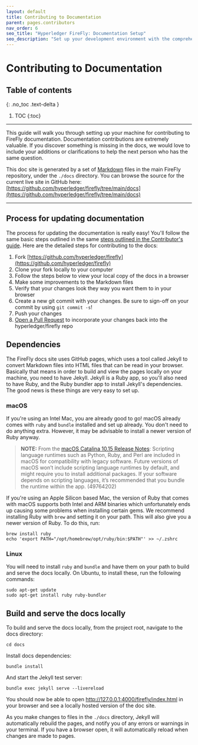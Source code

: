 ```yaml
---
layout: default
title: Contributing to Documentation
parent: pages.contributors
nav_order: 6
seo_title: "Hyperledger FireFly: Documentation Setup"
seo_description: "Set up your development environment with the comprehensive setup guide for Hyperledger FireFly."
---
```


# Contributing to Documentation

## Table of contents
{: .no_toc .text-delta }

1. TOC
{:toc}

---

This guide will walk you through setting up your machine for contributing to FireFly documentation. Documentation contributions are extremely valuable. If you discover something is missing in the docs, we would love to include your additions or clarifications to help the next person who has the same question.

This doc site is generated by a set of [Markdown](https://daringfireball.net/projects/markdown/) files in the main FireFly repository, under the `./docs` directory. You can browse the source for the current live site in GitHub here: [https://github.com/hyperledger/firefly/tree/main/docs](https://github.com/hyperledger/firefly/tree/main/docs)

---

## Process for updating documentation
The process for updating the documentation is really easy! You'll follow the same basic steps outlined in the same [steps outlined in the Contributor's guide](./#-make-changes). Here are the detailed steps for contributing to the docs:

1. Fork [https://github.com/hyperledger/firefly](https://github.com/hyperledger/firefly)
2. Clone your fork locally to your computer
3. Follow the steps below to view your local copy of the docs in a browser
4. Make some improvements to the Markdown files
5. Verify that your changes look they way you want them to in your browser
6. Create a new git commit with your changes. Be sure to sign-off on your commit by using `git commit -s`!
7. Push your changes 
8. [Open a Pull Request](https://github.com/hyperledger/firefly/compare) to incorporate your changes back into the hyperledger/firefly repo

## Dependencies
The FireFly docs site uses GitHub pages, which uses a tool called Jekyll to convert Markdown files into HTML files that can be read in your browser. Basically that means in order to build and view the pages locally on your machine, you need to have Jekyll. Jekyll is a Ruby app, so you'll also need to have Ruby, and the Ruby bundler app to install Jekyll's dependencies. The good news is these things are very easy to set up.
 
### macOS
If you're using an Intel Mac, you are already good to go! macOS already comes with `ruby` and `bundle` installed and set up already. You don't need to do anything extra. However, it may be advisable to install a newer version of Ruby anyway.

> **NOTE:** From the [macOS Catalina 10.15 Release Notes](https://developer.apple.com/documentation/macos-release-notes/macos-catalina-10_15-release-notes): Scripting language runtimes such as Python, Ruby, and Perl are included in macOS for compatibility with legacy software. Future versions of macOS won’t include scripting language runtimes by default, and might require you to install additional packages. If your software depends on scripting languages, it’s recommended that you bundle the runtime within the app. (49764202)

If you're using an Apple Silicon based Mac, the version of Ruby that comes with macOS supports both Intel and ARM binaries which unfortunately ends up causing some problems when installing certain gems. We recommend installing Ruby with `brew` and setting it on your path. This will also give you a newer version of Ruby. To do this, run:

```
brew install ruby
echo 'export PATH="/opt/homebrew/opt/ruby/bin:$PATH"' >> ~/.zshrc
```

### Linux
You will need to install `ruby` and `bundle` and have them on your path to build and serve the docs locally. On Ubuntu, to install these, run the following commands:

```
sudo apt-get update
sudo apt-get install ruby ruby-bundler
```

## Build and serve the docs locally
To build and serve the docs locally, from the project root, navigate to the docs directory:

```
cd docs
```

Install docs dependencies:

```
bundle install
```

And start the Jekyll test server:

```
bundle exec jekyll serve --livereload
```

You should now be able to open http://127.0.0.1:4000/firefly/index.html in your browser and see a locally hosted version of the doc site.

As you make changes to files in the `./docs` directory, Jekyll will automatically rebuild the pages, and notify you of any errors or warnings in your terminal. If you have a browser open, it will automatically reload when changes are made to pages.
